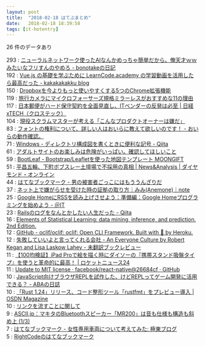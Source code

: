 ```yaml
---
layout: post
title:  "2018-02-18 はてぶまとめ"
date:   2018-02-18 18:39:58
tags: [it-hotentry]
---
```

26 件のデータあり

293 : <a href='http://bonotake.hatenablog.com/entry/2018/02/18/000928' target='_blank'>ニューラルネットワーク使ったAIなんかめっちゃ簡単だから。俺天才ｗｗみたいなフリすんのやめろ - bonotakeの日記</a>  
192 : <a href='http://kakakakakku.hatenablog.com/entry/2018/02/18/113426' target='_blank'>Vue.js の基礎を学ぶために LearnCode.academy の学習動画を活用したら最高だった - kakakakakku blog</a>  
150 : <a href='https://navi.dropbox.jp/dropbox-chrome' target='_blank'>Dropboxを今よりもっと使いやすくする5つのChrome拡張機能</a>  
119 : <a href='https://dent-sweden.com/travel-tips/camera/micro-43' target='_blank'>旅行カメラにマイクロフォーサーズ規格ミラーレスがおすすめな11の理由</a>  
117 : <a href='http://tech.nikkeibp.co.jp/it/atcl/column/14/346926/012701285/' target='_blank'>日本郵便がハード保守契約を全面見直し、ITベンダーの反発は必至 | 日経 xTECH（クロステック）</a>  
104 : <a href='https://www.slideshare.net/ama-ch/ss-88211277' target='_blank'>現役スクラムマスターが考える「こんなプロダクトオーナーは嫌だ」</a>  
83 : <a href='http://blog.weep.jp/entry/2018/02/17/221037' target='_blank'>フォントの権利について、詳しい人はおいらに教えて欲しいのです！ - おいらの動作確認。</a>  
71 : <a href='https://qiita.com/paty-fakename/items/c82ed27b4070feeceff6' target='_blank'>Windows - ディレクトリ構成図を書くときに便利な記号 - Qiita</a>  
61 : <a href='https://www.buzzfeed.com/jp/nicolenguyen/the-hidden-security-risks-of-free-porn-online-1' target='_blank'>アダルトサイトのお楽しみは危険がいっぱい。確認してほしいこと</a>  
59 : <a href='https://www.moongift.jp/2018/02/bootleaf-bootstrapleaflet%E3%82%92%E4%BD%BF%E3%81%A3%E3%81%9F%E5%9C%B0%E5%9B%B3%E3%83%86%E3%83%B3%E3%83%97%E3%83%AC%E3%83%BC%E3%83%88/' target='_blank'>BootLeaf - Bootstrap/Leafletを使った地図テンプレート MOONGIFT</a>  
51 : <a href='http://diamond.jp/articles/-/159946' target='_blank'>平昌五輪、下町ボブスレー土壇場で不採用の真相 | News&Analysis | ダイヤモンド・オンライン</a>  
44 : <a href='http://b.hatena.ne.jp/entry/s/anond.hatelabo.jp/20180218021901' target='_blank'>はてなブックマーク - 男の被害者ごっこにはもううんざりだ</a>  
37 : <a href='https://note.mu/chococircus/n/n30cbda22c644' target='_blank'>ネット上で嫌がらせを受けた時の証拠の取り方｜みみ(Anemone)｜note</a>  
25 : <a href='http://www.atmarkit.co.jp/ait/articles/1802/16/news037.html' target='_blank'>Google HomeにRSSを読み上げさせよう：準備編：Google Homeプログラミングを始めよう - ＠IT</a>  
23 : <a href='https://qiita.com/thr3a/items/b921ef73d871dac299eb' target='_blank'>Railsのログをなんとかしたい人生だった - Qiita</a>  
16 : <a href='https://web.stanford.edu/~hastie/ElemStatLearn/' target='_blank'>Elements of Statistical Learning: data mining, inference, and prediction. 2nd Edition.</a>  
12 : <a href='https://github.com/oclif/oclif' target='_blank'>GitHub - oclif/oclif: oclif: Open CLI Framework. Built with 💜 by Heroku.</a>  
12 : <a href='http://kaseinoji.hatenablog.com/entry/everyone-culture' target='_blank'>失敗していいよと言ってくれる会社 - An Everyone Culture by Robert Kegan and Lisa Laskow Lahey - 未翻訳ブックレビュー</a>  
11 : <a href='https://rocketnews24.com/2018/02/17/1021759/' target='_blank'>【100均検証】iPad Proで絵を描く時にダイソーの『携帯スタンド吸盤タイプ』を使うと革命的に最高！ | ロケットニュース24</a>  
11 : <a href='https://github.com/facebook/react-native/commit/26684cf3adf4094eb6c405d345a75bf8c7c0bf88' target='_blank'>Update to MIT license · facebook/react-native@26684cf · GitHub</a>  
10 : <a href='http://aba.hatenablog.com/entry/2018/02/17/195212' target='_blank'>JavaScript向けブラウザREPLを試作した、けどREPLってゲーム開発に活用できる？ - ABAの日誌</a>  
10 : <a href='https://mag.osdn.jp/18/02/17/163000' target='_blank'>「Rust 1.24」リリース、コード整形ツール「rustfmt」をプレビュー導入 | OSDN Magazine</a>  
10 : <a href='https://anond.hatelabo.jp/20180218110852' target='_blank'>リンクを流すことに関して</a>  
9 : <a href='http://ascii.jp/elem/000/001/634/1634175/' target='_blank'>ASCII.jp：マキタのBluetoothスピーカー「MR200」は音も仕様も構造も斜め上 (1/3)</a>  
7 : <a href='http://b.hatena.ne.jp/entry/finalvent.cocolog-nifty.com/fareastblog/2018/02/post-4fac.html' target='_blank'>はてなブックマーク - 女性専用車両について考えてみた: 極東ブログ</a>  
5 : <a href='http://b.hatena.ne.jp/RightCode/' target='_blank'>RightCodeのはてなブックマーク</a>  
